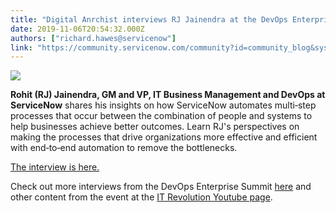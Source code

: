 ```yaml
---
title: "Digital Anrchist interviews RJ Jainendra at the DevOps Enterprise Summit"
date: 2019-11-06T20:54:32.000Z
authors: ["richard.hawes@servicenow"]
link: "https://community.servicenow.com/community?id=community_blog&sys_id=7d855a0c1b498890a59033f2cd4bcb87"
---
```

<p><strong><img src="https://community.servicenow.com/9c3552041b498890a59033f2cd4bcb78.iix" /></strong></p>
<p><strong>Rohit (RJ) Jainendra, GM and VP, IT Business Management and DevOps at ServiceNow</strong> shares his insights on how ServiceNow automates multi‑step processes that occur between the combination of people and systems to help businesses achieve better outcomes. Learn RJ&#39;s perspectives on making the processes that drive organizations more effective and efficient with end‑to‑end automation to remove the bottlenecks.</p>
<p><a title="RJ Interview link" href="https://vimeo.com/369454618#t&#61;6h51m59s" target="_blank" rel="noopener noreferrer nofollow">The interview is here.</a></p>
<p>Check out more interviews from the DevOps Enterprise Summit <a title="More interviews" href="https://digitalanarchist.com/live/" target="_blank" rel="noopener noreferrer nofollow">here</a> and other content from the event at the <a title="IT Revolution YouTube" href="https://www.youtube.com/channel/UCkAQCw5_sIZmj2IkSrNy00A" target="_blank" rel="noopener noreferrer nofollow">IT Revolution Youtube page</a>.</p>